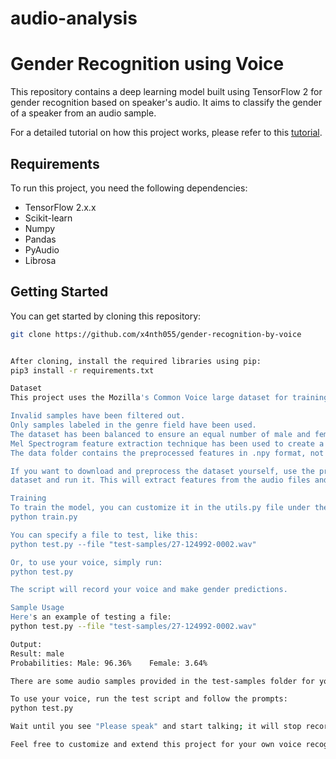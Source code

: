 # audio-analysis
# Gender Recognition using Voice

This repository contains a deep learning model built using TensorFlow 2 for gender recognition based on speaker's audio. It aims to 
classify the gender of a speaker from an audio sample.

For a detailed tutorial on how this project works, please refer to this 
[tutorial](https://www.thepythoncode.com/article/gender-recognition-by-voice-using-tensorflow-in-python).

## Requirements

To run this project, you need the following dependencies:

- TensorFlow 2.x.x
- Scikit-learn
- Numpy
- Pandas
- PyAudio
- Librosa

## Getting Started

You can get started by cloning this repository:

```bash
git clone https://github.com/x4nth055/gender-recognition-by-voice


After cloning, install the required libraries using pip:
pip3 install -r requirements.txt

Dataset
This project uses the Mozilla's Common Voice large dataset for training. The dataset has been preprocessed as follows:

Invalid samples have been filtered out.
Only samples labeled in the genre field have been used.
The dataset has been balanced to ensure an equal number of male and female samples.
Mel Spectrogram feature extraction technique has been used to create a fixed-length feature vector from each audio sample.
The data folder contains the preprocessed features in .npy format, not the actual audio samples.

If you want to download and preprocess the dataset yourself, use the preparation.py script. Place it in the root directory of the 
dataset and run it. This will extract features from the audio files and generate new .csv files.

Training
To train the model, you can customize it in the utils.py file under the create_model() function. After customization, run:
python train.py

You can specify a file to test, like this:
python test.py --file "test-samples/27-124992-0002.wav"

Or, to use your voice, simply run:
python test.py

The script will record your voice and make gender predictions.

Sample Usage
Here's an example of testing a file:
python test.py --file "test-samples/27-124992-0002.wav"

Output:
Result: male
Probabilities: Male: 96.36%    Female: 3.64%

There are some audio samples provided in the test-samples folder for you to test with, taken from the LibriSpeech dataset.

To use your voice, run the test script and follow the prompts:
python test.py

Wait until you see "Please speak" and start talking; it will stop recording when you stop speaking.

Feel free to customize and extend this project for your own voice recognition applications.
